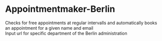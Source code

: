 # Appointmentmaker-Berlin

Checks for free appointments at regular intervalls and automatically books an appointment for a given name and email  
Input url for specific department of the Berlin administration
